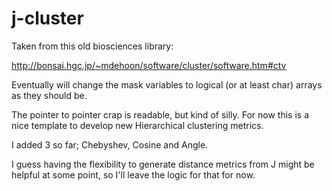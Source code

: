 j-cluster
=========

Taken from this old biosciences library:

http://bonsai.hgc.jp/~mdehoon/software/cluster/software.htm#ctv

Eventually will change the mask variables to logical (or at least char) 
arrays as they should be.

The pointer to pointer crap is readable, but kind of silly.
For now this is a nice template to develop new Hierarchical clustering
metrics.

I added 3 so far; Chebyshev, Cosine and Angle.

I guess having the flexibility to generate distance metrics from J might
be helpful at some point, so I'll leave the logic for that for now.

